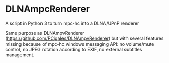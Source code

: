 # DLNAmpcRenderer
A script in Python 3 to turn mpc-hc into a DLNA/UPnP renderer 

Same purpose as DLNAmpvRenderer (https://github.com/PCigales/DLNAmpvRenderer) but with several features missing because of mpc-hc windows messaging API: no volume/mute control, no JPEG rotation according to EXIF, no external subtitles management.
